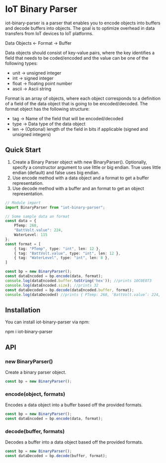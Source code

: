 # IoT Binary Parser

iot-binary-parser is a parser that enables you to encode objects into buffers and decode buffers into objects.
The goal is to optimize overhead in data transfers from IoT devices to IoT platforms.

Data Objects <- Format -> Buffer

Data objects should consist of key-value pairs, where the key identifies a field that needs to be coded/encoded and the value can be one of the following types:

* unit -> unsigned integer
* int -> signed integer
* float -> floating point number
* ascii -> Ascii string

Format is an array of objects, where each object corresponds to a definition of a field of the data object that is going to be encoded/decoded. The format object has the following structure:

* tag -> Name of the field that will be encoded/decoded
* type -> Data type of the data object
* len -> (Optional) length of the field in bits if applicable (signed and unsigned integers)

## Quick Start

1. Create a Binary Parser object with new BinaryParser(). Optionally, specify a constructor argument to use little or big endian. True uses little endian (default) and false uses big endian.
2. Use encode method with a data object and a format to get a buffer representation.
3. Use decode method with a buffer and an format to get an object representation.

``` typescript
// Module import
import BinaryParser from "iot-binary-parser";

// Some sample data an format
const data = {
    PTemp: 268,
    "BattVolt.value": 224,
    WaterLevel: 115
};
const format = [
    { tag: "PTemp", type: "int", len: 12 },
    { tag: "BattVolt.value", type: "int", len: 12 },
    { tag: "WaterLevel", type: "int", len: 8 },
]

const bp = new BinaryParser();
const dataEncoded = bp.encode(data, format);
console.log(dataEncoded.buffer.toString('hex')); //prints 10C0E073
console.log(dataEncoded.size); //prints 32
const dataDecoded = bp.decode(dataEncoded.buffer, format);
console.log(dataDecoded) //prints { PTemp: 268, ‘BattVolt.value’: 224, WaterLevel: 115 }

```

## Installation
You can install iot-binary-parser via npm:

npm i iot-binary-parser

## API

### new BinaryParser()
Create a binary parser object.

``` typescript
const bp = new BinaryParser();
```

### encode(object, formats)
Encodes a data object into a buffer based off the provided formats.
``` typescript
const bp = new BinaryParser();
const dataEncoded = bp.encode(data, format);
```

### decode(buffer, formats)
Decodes a buffer into a data object based off the provided formats.
``` typescript
const bp = new BinaryParser();
const dataDecoded = bp.decode(buffer, format);
```